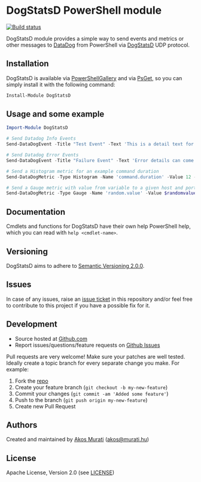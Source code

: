 DogStatsD PowerShell module
===============================

[![Build status](https://ci.appveyor.com/api/projects/status/bl2wph41xk6r80ey?svg=true)](https://ci.appveyor.com/project/muratiakos/dogstatsd)

DogStatsD module provides a simple way to send events and metrics or other
messages to [DataDog][datadog] from PowerShell via [DogStatsD][dogstatsd] UDP protocol.

## Installation
DogStatsD is available via [PowerShellGallery][PowerShellGallery] and via
[PsGet][psget], so you can simply install it with the following command:
```powershell
Install-Module DogStatsD
```

## Usage and some example
```powershell
Import-Module DogStatsD

# Send Datadog Info Events
Send-DataDogEvent -Title "Test Event" -Text 'This is a detail text for a info event'

# Send Datadog Error Events
Send-DataDogEvent -Title "Failure Event" -Text 'Error details can come here' -AlertType error

# Send a Histogram metric for an example command duration
Send-DataDogMetric -Type Histogram -Name 'command.duration' -Value 12 -Tag @("command:my_command_name")

# Send a Gauge metric with value from variable to a given host and port
Send-DataDogMetric -Type Gauge -Name 'random.value' -Value $randomvalue -ComputerName 192.168.0.1 -Port 8125
```

## Documentation
Cmdlets and functions for DogStatsD have their own help PowerShell help, which
you can read with `help <cmdlet-name>`.

## Versioning
DogStatsD aims to adhere to [Semantic Versioning 2.0.0][semver].

## Issues
In case of any issues, raise an [issue ticket][issues] in this repository and/or
feel free to contribute to this project if you have a possible fix for it.

## Development
* Source hosted at [Github.com][repo]
* Report issues/questions/feature requests on [Github Issues][issues]

Pull requests are very welcome! Make sure your patches are well tested.
Ideally create a topic branch for every separate change you make. For
example:

1. Fork the [repo][repo]
2. Create your feature branch (`git checkout -b my-new-feature`)
3. Commit your changes (`git commit -am 'Added some feature'`)
4. Push to the branch (`git push origin my-new-feature`)
5. Create new Pull Request

## Authors
Created and maintained by [Akos Murati][muratiakos] (<akos@murati.hu>)

## License
Apache License, Version 2.0 (see [LICENSE][LICENSE])

[repo]: https://github.com/murati-hu/DogStatsD
[issues]: https://github.com/murati-hu/DogStatsD/issues
[muratiakos]: http://murati.hu
[license]: LICENSE
[semver]: http://semver.org/
[psget]: http://psget.net/
[download]: https://github.com/murati-hu/DogStatsD/archive/latest.zip
[PowerShellGallery]: https://www.powershellgallery.com
[datadog]: https://www.datadoghq.com/
[dogstatsd]: http://docs.datadoghq.com/guides/dogstatsd/
